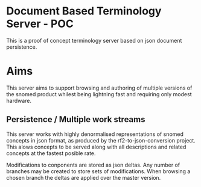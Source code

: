 Document Based Terminology Server - POC
=======================================

This is a proof of concept terminology server based on json document persistence.

# Aims
This server aims to support browsing and authoring of multiple versions of the snomed product whilest being lightning fast and requiring only modest hardware.

## Persistence / Multiple work streams
This server works with highly denormalised representations of snomed concepts in json format, as produced by the rf2-to-json-conversion project. This alows concepts to be served along with all descriptions and related concepts at the fastest posible rate.

Modifications to conponents are stored as json deltas. Any number of branches may be created to store sets of modifications. When browsing a chosen branch the deltas are applied over the master version.
